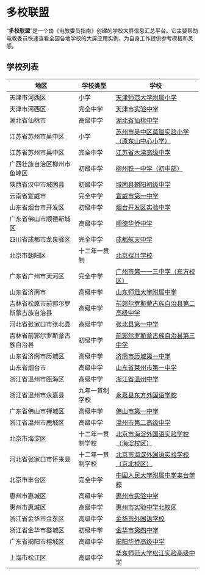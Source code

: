 <!-- 
    在本文“学校列表”表格部分中的数据来源/构成如下("school_location"、"school_type"、"school_name"默认来自issue)：
        地区："school_location"
        学校类型："school_type"
        学校：["school_name"](/school/list/"school_name")
-->
# 多校联盟

“**多校联盟**”是一个由《电教委员指南》创建的学校大屏信息汇总平台。它主要帮助电教委员快速查看全国各地学校的大屏应用实例，为自身工作提供参考模板和灵感。

## 学校列表

| 地区 | 学校类型 | 学校 |
| --- | --- | --- |
| 天津市河西区 | 小学 | [天津师范大学附属小学](/school/list/天津师范大学附属小学) |
| 天津市河西区 | 完全中学 | [天津市实验中学](/school/list/天津市实验中学) |
| 湖北省仙桃市 | 高级中学 | [湖北省仙桃中学](/school/list/湖北省仙桃中学) |
| 江苏省苏州市吴中区 | 小学 | [苏州市吴中区莫厘实验小学（原东山中心小学）](/school/list/苏州市吴中区莫厘实验小学（原东山中心小学）) |
| 江苏省苏州市吴中区 | 完全中学 | [江苏省木渎高级中学](/school/list/江苏省木渎高级中学) |
| 广西壮族自治区柳州市鱼峰区 | 初级中学 | [柳州铁一中学（初中部）](/school/list/柳州铁一中学（初中部）) |
| 陕西省汉中市城固县 | 初级中学 | [城固县朝阳初级中学](/school/list/城固县朝阳初级中学) |
| 云南省宣威市 | 完全中学 | [宣威市第一中学](/school/list/宣威市第一中学) |
| 山东省烟台市开发区 | 初级中学 | [烟台开发区实验中学](/school/list/烟台开发区实验中学) |
| 广东省佛山市顺德新城区 | 高级中学 | [顺德华侨中学](/school/list/顺德华侨中学) |
| 四川省成都市龙泉驿区 | 完全中学 | [成都航天中学](/school/list/成都航天中学) |
| 北京市朝阳区 | 十二年一贯制 | [北京探月学校](/school/list/北京探月学校) |
| 广东省广州市天河区 | 完全中学 | [广州市第一一三中学（东方校区）](/school/list/广州市第一一三中学（东方校区）) |
| 山东省济南市 | 高级中学 | [山东师范大学附属中学](/school/list/山东师范大学附属中学) |
| 吉林省松原市前郭尔罗斯蒙古族自治县 | 高级中学 | [前郭尔罗斯蒙古族自治县第二高级中学](/school/list/前郭尔罗斯蒙古族自治县第二高级中学) |
| 河北省张家口市张北县 | 高级中学 | [张北县第一中学](/school/list/张北县第一中学) |
| 吉林省前郭尔罗斯蒙古族自治县 | 初级中学 | [前郭尔罗斯蒙古族自治县第三中学](/school/list/前郭尔罗斯蒙古族自治县第三中学) |
| 山东省济南市历城区 | 高级中学 | [济南市历城第一中学](/school/list/济南市历城第一中学) |
| 山东省烟台市 | 高级中学 | [山东省莱州市第一中学](/school/list/山东省莱州市第一中学) |
| 浙江省温州市瓯海区 | 高级中学 | [浙江省温州中学](/school/list/浙江省温州中学) |
| 浙江省温州市永嘉县 | 九年一贯制学校 | [永嘉县东方外国语学校](/school/list/永嘉县东方外国语学校) |
| 广东省佛山市禅城区 | 高级中学 | [佛山市第一中学](/school/list/佛山市第一中学) |
| 浙江省温州市鹿城区 | 高级中学 | [温州市第二高级中学](/school/list/温州市第二高级中学) |
| 北京市海淀区 | 十二年一贯制学校 | [北京市海淀外国语实验学校（海淀校区）](/school/list/北京市海淀外国语实验学校（海淀校区）) |
| 河北省张家口市怀来县 | 十二年一贯制学校 | [北京市海淀外国语实验学校（京北校区）](/school/list/北京市海淀外国语实验学校（京北校区）) |
| 北京市丰台区 | 完全中学 | [中国人民大学附属中学丰台学校](/school/list/中国人民大学附属中学丰台学校) |
| 惠州市惠城区 | 高级中学 | [惠州市实验中学](/school/list/惠州市实验中学) |
| 惠州市惠城区 | 高级中学 | [惠州市实验中学北校区](/school/list/惠州市实验中学北校区) |
| 浙江省金华市金东区 | 高级中学 | [金华市外国语学校](/school/list/金华市外国语学校) |
| 浙江省金华市婺城区 | 初级中学 | [金华市第四中学](/school/list/金华市第四中学) |
| 广东省揭阳市榕城区 | 高级中学 | [揭阳华侨高级中学](/school/list/揭阳华侨高级中学) |
| 上海市松江区 | 高级中学 | [华东师范大学松江实验高级中学](/school/list/华东师范大学松江实验高级中学) |
